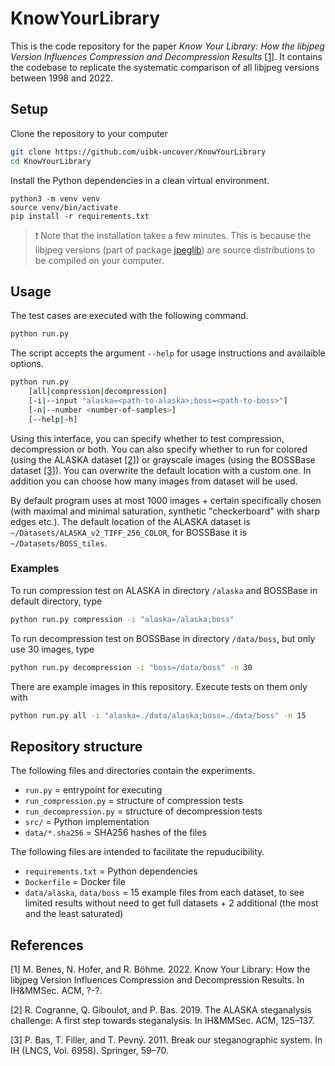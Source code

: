 # KnowYourLibrary

This is the code repository for the paper *Know Your Library: How the libjpeg Version Influences Compression and Decompression Results* [[1](#1)].  It contains the codebase to replicate the systematic comparison of all libjpeg versions between 1998 and 2022.


## Setup

Clone the repository to your computer

```bash
git clone https://github.com/uibk-uncover/KnowYourLibrary
cd KnowYourLibrary
```

Install the Python dependencies in a clean virtual environment.

```
python3 -m venv venv
source venv/bin/activate
pip install -r requirements.txt
```

> :exclamation: Note that the installation takes a few minutes.  This is because the libjpeg versions (part of package [jpeglib](https://pypi.org/project/jpeglib/)) are source distributions to be compiled on your computer.

## Usage

The test cases are executed with the following command.

```bash
python run.py
```

The script accepts the argument `--help` for usage instructions and availaible options.


```bash
python run.py
    [all|compression|decompression]
    [-i|--input "alaska=<path-to-alaska>;boss=<path-to-boss>"]
    [-n|--number <number-of-samples>]
    [--help|-h]
```

Using this interface, you can specify whether to test compression, decompression or both.  You can also specify whether to run for colored (using the ALASKA dataset [[2]](#2)) or grayscale images (using the BOSSBase dataset [[3]](#3)).  You can overwrite the default location with a custom one.  In addition you can choose how many images from dataset will be used.


By default program uses at most 1000 images + certain specifically chosen (with maximal and minimal saturation, synthetic "checkerboard" with sharp edges etc.).  The default location of the ALASKA dataset is `~/Datasets/ALASKA_v2_TIFF_256_COLOR`, for BOSSBase it is `~/Datasets/BOSS_tiles`.

### Examples

To run compression test on ALASKA in directory `/alaska` and BOSSBase in default directory, type

```bash
python run.py compression -i "alaska=/alaska;boss"
```

To run decompression test on BOSSBase in directory `/data/boss`, but only use 30 images, type

```bash
python run.py decompression -i "boss=/data/boss" -n 30
```

There are example images in this repository. Execute tests on them only with

```bash
python run.py all -i "alaska=./data/alaska;boss=./data/boss" -n 15
```



## Repository structure

The following files and directories contain the experiments.

- `run.py` = entrypoint for executing
- `run_compression.py` = structure of compression tests
- `run_decompression.py` = structure of decompression tests
- `src/` = Python implementation
- `data/*.sha256` = SHA256 hashes of the files

The following files are intended to facilitate the repuducibility.

- `requirements.txt` = Python dependencies
- `Dockerfile` = Docker file
- `data/alaska`, `data/boss` = 15 example files from each dataset, to see limited results without need to get full datasets + 2 additional (the most and the least saturated)

## References

<a id="1">[1]</a>
M. Benes, N. Hofer, and R. Böhme. 2022. Know Your Library:
How the libjpeg Version Influences Compression and Decompression Results. In IH&MMSec. ACM, ?-?.

<a id="2">[2]</a> 
R. Cogranne, Q. Giboulot, and P. Bas. 2019. The ALASKA steganalysis challenge:
A first step towards steganalysis. In IH&MMSec. ACM, 125–137.

<a id="3">[3]</a> 
P. Bas, T. Filler, and T. Pevný. 2011. Break our steganographic system. In IH
(LNCS, Vol. 6958). Springer, 59–70.
